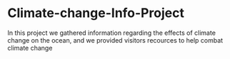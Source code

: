 # Climate-change-Info-Project
In this project we gathered information regarding the effects of climate change on the ocean, and we provided visitors recources to help combat climate change
